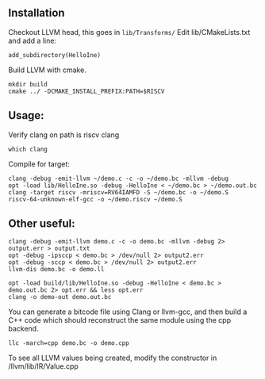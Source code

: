 Installation
------------------------------------------------------------------
Checkout LLVM head, this goes in `lib/Transforms/`
Edit lib/CMakeLists.txt and add a line:

    add_subdirectory(HelloIne)

Build LLVM with cmake.

    mkdir build
    cmake ../ -DCMAKE_INSTALL_PREFIX:PATH=$RISCV

Usage:
------------------------------------------------------------------
Verify clang on path is riscv clang 

    which clang

Compile for target:

    clang -debug -emit-llvm ~/demo.c -c -o ~/demo.bc -mllvm -debug
    opt -load lib/HelloIne.so -debug -HelloIne < ~/demo.bc > ~/demo.out.bc
    clang -target riscv -mriscv=RV64IAMFD -S ~/demo.bc -o ~/demo.S
    riscv-64-unknown-elf-gcc -o ~/demo.riscv ~/demo.S

Other useful:
------------------------------------------------------------------

    clang -debug -emit-llvm demo.c -c -o demo.bc -mllvm -debug 2> output.err > output.txt
    opt -debug -ipsccp < demo.bc > /dev/null 2> output2.err
    opt -debug -sccp < demo.bc > /dev/null 2> output2.err
    llvm-dis demo.bc -o demo.ll

    opt -load build/lib/HelloIne.so -debug -HelloIne < demo.bc > demo.out.bc 2> opt.err && less opt.err
    clang -o demo-out demo.out.bc

You can generate a bitcode file using Clang or llvm-gcc, and then build a C++ code which should reconstruct the same module using the cpp backend.

    llc -march=cpp demo.bc -o demo.cpp

To see all LLVM values being created, modify the constructor in /llvm/lib/IR/Value.cpp